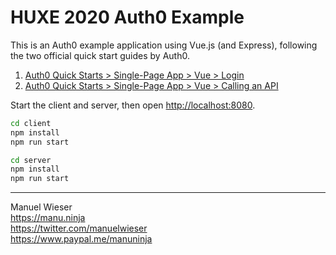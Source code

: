 # HUXE 2020 Auth0 Example

This is an Auth0 example application using Vue.js (and Express), following the two official quick start guides by Auth0.

1. [Auth0 Quick Starts > Single-Page App > Vue > Login](https://auth0.com/docs/quickstart/spa/vuejs)
2. [Auth0 Quick Starts > Single-Page App > Vue > Calling an API](https://auth0.com/docs/quickstart/spa/vuejs/02-calling-an-api)

Start the client and server, then open <http://localhost:8080>.

```bash
cd client
npm install
npm run start
```

```bash
cd server
npm install
npm run start
```

---

Manuel Wieser<br>
<https://manu.ninja><br>
<https://twitter.com/manuelwieser><br>
<https://www.paypal.me/manuninja><br>
